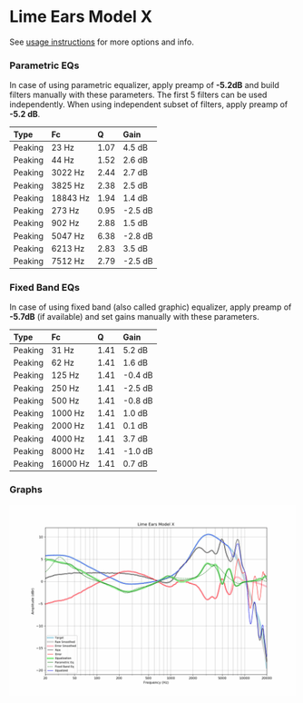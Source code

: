 # Lime Ears Model X
See [usage instructions](https://github.com/jaakkopasanen/AutoEq#usage) for more options and info.

### Parametric EQs
In case of using parametric equalizer, apply preamp of **-5.2dB** and build filters manually
with these parameters. The first 5 filters can be used independently.
When using independent subset of filters, apply preamp of **-5.2 dB**.

| Type    | Fc       |    Q | Gain    |
|:--------|:---------|:-----|:--------|
| Peaking | 23 Hz    | 1.07 | 4.5 dB  |
| Peaking | 44 Hz    | 1.52 | 2.6 dB  |
| Peaking | 3022 Hz  | 2.44 | 2.7 dB  |
| Peaking | 3825 Hz  | 2.38 | 2.5 dB  |
| Peaking | 18843 Hz | 1.94 | 1.4 dB  |
| Peaking | 273 Hz   | 0.95 | -2.5 dB |
| Peaking | 902 Hz   | 2.88 | 1.5 dB  |
| Peaking | 5047 Hz  | 6.38 | -2.8 dB |
| Peaking | 6213 Hz  | 2.83 | 3.5 dB  |
| Peaking | 7512 Hz  | 2.79 | -2.5 dB |

### Fixed Band EQs
In case of using fixed band (also called graphic) equalizer, apply preamp of **-5.7dB**
(if available) and set gains manually with these parameters.

| Type    | Fc       |    Q | Gain    |
|:--------|:---------|:-----|:--------|
| Peaking | 31 Hz    | 1.41 | 5.2 dB  |
| Peaking | 62 Hz    | 1.41 | 1.6 dB  |
| Peaking | 125 Hz   | 1.41 | -0.4 dB |
| Peaking | 250 Hz   | 1.41 | -2.5 dB |
| Peaking | 500 Hz   | 1.41 | -0.8 dB |
| Peaking | 1000 Hz  | 1.41 | 1.0 dB  |
| Peaking | 2000 Hz  | 1.41 | 0.1 dB  |
| Peaking | 4000 Hz  | 1.41 | 3.7 dB  |
| Peaking | 8000 Hz  | 1.41 | -1.0 dB |
| Peaking | 16000 Hz | 1.41 | 0.7 dB  |

### Graphs
![](./Lime%20Ears%20Model%20X.png)